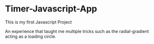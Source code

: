 # Timer-Javascript-App
This is my first Javascript Project

An experience that taught me multiple tricks such as the radial-gradient acting as a loading circle.
